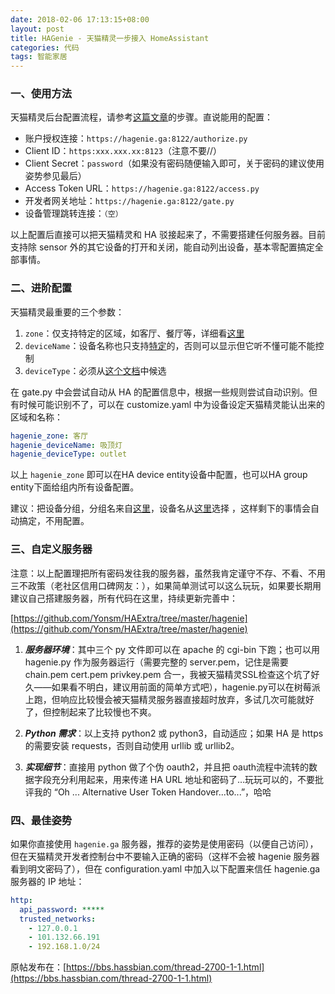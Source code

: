 ```yaml
---
date: 2018-02-06 17:13:15+08:00
layout: post
title: HAGenie - 天猫精灵一步接入 HomeAssistant
categories: 代码
tags: 智能家居
---
```


### 一、使用方法

天猫精灵后台配置流程，请参考[这篇文章](https://bbs.hassbian.com/thread-1862-1-1.html)的步骤。直说能用的配置：


- 账户授权连接：`https://hagenie.ga:8122/authorize.py`
- Client ID：`https:xxx.xxx.xx:8123`（注意不要//）
- Client Secret：`password`（如果没有密码随便输入即可，关于密码的建议使用姿势参见最后）
- Access Token URL：`https://hagenie.ga:8122/access.py`
- 开发者网关地址：`https://hagenie.ga:8122/gate.py`
- 设备管理跳转连接：`（空）`

以上配置后直接可以把天猫精灵和 HA 驳接起来了，不需要搭建任何服务器。目前支持除 sensor 外的其它设备的打开和关闭，能自动列出设备，基本零配置搞定全部事情。

### 二、进阶配置

天猫精灵最重要的三个参数：

1. `zone`：仅支持特定的区域，如客厅、餐厅等，详细看[这里](https://open.bot.tmall.com/oauth/api/placelist)
2. `deviceName`：设备名称也只支持[特定](https://open.bot.tmall.com/oauth/api/aliaslist)的，否则可以显示但它听不懂可能不能控制
3. `deviceType`：必须从[这个文档](http://doc-bot.tmall.com/docs/doc.htm?treeId=393&articleId=108271&docType=1)中候选

在 gate.py 中会尝试自动从 HA 的配置信息中，根据一些规则尝试自动识别。但有时候可能识别不了，可以在 customize.yaml 中为设备设定天猫精灵能认出来的区域和名称：

```yaml
hagenie_zone: 客厅
hagenie_deviceName: 吸顶灯
hagenie_deviceType: outlet
```

以上 `hagenie_zone` 即可以在HA device entity设备中配置，也可以HA group entity下面给组内所有设备配置。

建议：把设备分组，分组名来自[这里](https://open.bot.tmall.com/oauth/api/placelist)，设备名从[这里](https://open.bot.tmall.com/oauth/api/aliaslist)选择 ，这样剩下的事情会自动搞定，不用配置。

### 三、自定义服务器

注意：以上配置理把所有密码发往我的服务器，虽然我肯定谨守不存、不看、不用三不政策（老社区信用口碑网友：），如果简单测试可以这么玩玩，如果要长期用建议自己搭建服务器，所有代码在这里，持续更新完善中：

  [https://github.com/Yonsm/HAExtra/tree/master/hagenie](https://github.com/Yonsm/HAExtra/tree/master/hagenie)

1. ***服务器环境***：其中三个 py 文件即可以在 apache 的 cgi-bin 下跑；也可以用 hagenie.py 作为服务器运行（需要完整的 server.pem，记住是需要 chain.pem cert.pem privkey.pem 合一，我被天猫精灵SSL检查这个坑了好久——如果看不明白，建议用前面的简单方式吧），hagenie.py可以在树莓派上跑，但响应比较慢会被天猫精灵服务器直接超时放弃，多试几次可能就好了，但控制起来了比较慢也不爽。

2. ***Python 需求***：以上支持 python2 或 python3，自动适应；如果 HA 是 https 的需要安装 requests，否则自动使用 urllib 或 urllib2。

3. ***实现细节***：直接用 python 做了个伪 oauth2，并且把 oauth流程中流转的数据字段充分利用起来，用来传递 HA URL 地址和密码了…玩玩可以的，不要批评我的 “Oh ... Alternative User Token Handover...to...”，哈哈

### 四、最佳姿势

如果你直接使用 `hagenie.ga` 服务器，推荐的姿势是使用密码（以便自己访问），但在天猫精灵开发者控制台中不要输入正确的密码（这样不会被 hagenie 服务器看到明文密码了），但在 configuration.yaml 中加入以下配置来信任 hagenie.ga 服务器的 IP 地址：

```yaml
http:
  api_password: *****
  trusted_networks:
    - 127.0.0.1
    - 101.132.66.191
    - 192.168.1.0/24
```
    
原帖发布在：[https://bbs.hassbian.com/thread-2700-1-1.html](https://bbs.hassbian.com/thread-2700-1-1.html)
